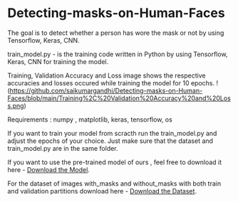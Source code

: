# Detecting-masks-on-Human-Faces

The goal is to detect whether a person has wore the mask or not by using Tensorflow, Keras, CNN.

train_model.py - is the training code written in Python by using Tensorflow, Keras, CNN for training the model.

Training, Validation Accuracy and Loss image shows the respective accuracies and losses occured while training the model for 10 epochs.
!(https://github.com/saikumargandhi/Detecting-masks-on-Human-Faces/blob/main/Training%2C%20Validation%20Accuracy%20and%20Loss.png)

Requirements : numpy , matplotlib, keras, tensorflow, os

If you want to train your model from scracth run the train_model.py and adjust the epochs of your choice. Just make sure that the dataset and train_model.py are in the same folder.

If you want to use the pre-trained model of ours , feel free to download it here - <a href="https://drive.google.com/file/d/1UKsPtmMt8c_nwttWhMfvJzEXQ9CdB4VZ/view?usp=sharing">Download the Model</a>. 

For the dataset of images with_masks and without_masks with both train and validation partitions download here - <a href="https://drive.google.com/drive/folders/11UNdC9jgGYaIlEjbnlKsTXwMXVX-fEC9?usp=sharing">Download the Dataset</a>.

